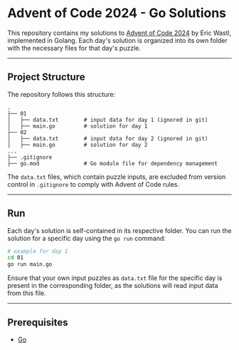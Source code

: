 # Advent of Code 2024 - Go Solutions

This repository contains my solutions to [Advent of Code 2024](https://adventofcode.com) by Eric Wastl, implemented in Golang. 
Each day's solution is organized into its own folder with the necessary files for that day's puzzle.

---

## Project Structure

The repository follows this structure:

```
.
├── 01
│   ├── data.txt        # input data for day 1 (ignored in git)
│   ├── main.go         # solution for day 1
├── 02
│   ├── data.txt        # input data for day 2 (ignored in git)
│   ├── main.go         # solution for day 2
...
├── .gitignore          
├── go.mod              # Go module file for dependency management
```

The `data.txt` files, which contain puzzle inputs, are excluded from version control in `.gitignore` to comply with Advent of Code rules.

---

## Run

Each day's solution is self-contained in its respective folder. You can run the solution for a specific day using the `go run` command:

```bash
# example for day 1
cd 01  
go run main.go
```

Ensure that your own input puzzles as `data.txt` file for the specific day is present in the corresponding folder, as the solutions will read input data from this file.

---

## Prerequisites

- [Go](https://go.dev/) 
